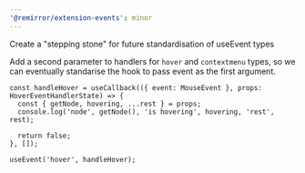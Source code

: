 ```yaml
---
'@remirror/extension-events': minor
---
```


Create a "stepping stone" for future standardisation of useEvent types

Add a second parameter to handlers for `hover` and `contextmenu` types, so we can eventually standarise the hook to pass event as the first argument.

```tsx
const handleHover = useCallback(({ event: MouseEvent }, props: HoverEventHandlerState) => {
  const { getNode, hovering, ...rest } = props;
  console.log('node', getNode(), 'is hovering', hovering, 'rest', rest);

  return false;
}, []);

useEvent('hover', handleHover);
```
